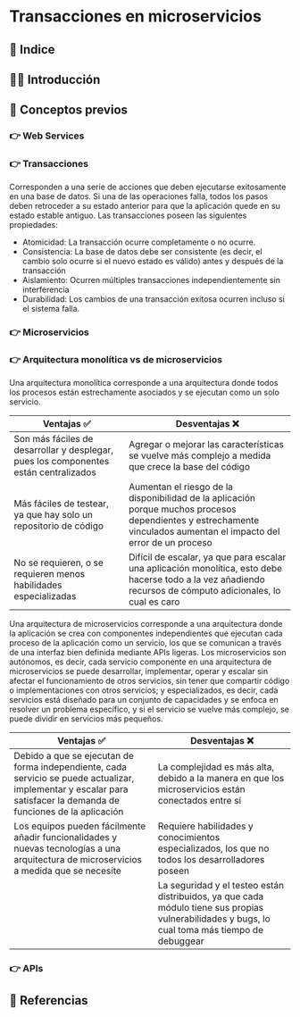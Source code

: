 # Transacciones en microservicios
## 🔎 Indice

## 💁‍♂‍ Introducción

## 👶 Conceptos previos
### 👉 Web Services


### 👉 Transacciones
Corresponden a una serie de acciones que deben ejecutarse exitosamente en una base de datos. Si una  de las operaciones falla, todos los pasos deben retroceder a su estado anterior para que la aplicación quede en su estado estable antiguo. Las transacciones poseen las siguientes propiedades:
- Atomicidad: La transacción ocurre completamente o no ocurre.
- Consistencia: La base de datos debe ser consistente (es decir, el cambio solo ocurre si el nuevo estado es válido) antes y después de la transacción
- Aislamiento: Ocurren múltiples transacciones independientemente sin interferencia
- Durabilidad: Los cambios de una transacción exitosa ocurren incluso si el sistema falla.

### 👉 Microservicios

### 👉 Arquitectura monolítica vs de microservicios
Una arquitectura monolítica corresponde a una arquitectura donde todos los procesos están estrechamente asociados y se ejecutan como un solo servicio.

| Ventajas ✅| Desventajas ❌|
| -----------|---------------|
|Son más fáciles de desarrollar y desplegar, pues los componentes están centralizados|Agregar o mejorar las características se vuelve más complejo a medida que crece la base del código|
|Más fáciles de testear, ya que hay solo un repositorio de código|Aumentan el riesgo de la disponibilidad de la aplicación porque muchos procesos dependientes y estrechamente vinculados aumentan el impacto del error de un proceso|
|No se requieren, o se requieren menos habilidades especializadas|Difícil de escalar, ya que para escalar una aplicación monolítica, esto debe hacerse todo a la vez añadiendo recursos de cómputo adicionales, lo cual es caro|

Una arquitectura de microservicios corresponde a una arquitectura donde la aplicación se crea con componentes independientes que ejecutan cada proceso de la aplicación como un servicio, los que se comunican a través de una interfaz bien definida mediante APIs ligeras.
Los microservicios son autónomos, es decir, cada servicio componente en una arquitectura de microservicios se puede desarrollar, implementar, operar y escalar sin afectar el funcionamiento de otros servicios, sin tener que compartir código o implementaciones con otros servicios; y especializados, es decir, cada servicios está diseñado para un conjunto de capacidades y se enfoca en resolver un problema específico, y si el servicio se vuelve más complejo, se puede dividir en servicios más pequeños.


| Ventajas ✅| Desventajas ❌|
| -----------|---------------|
|Debido a que se ejecutan de forma independiente, cada servicio se puede actualizar, implementar y escalar para satisfacer la demanda de funciones de la aplicación|La complejidad es más alta, debido a la manera en que los microservicios están conectados entre sí|
|Los equipos pueden fácilmente añadir funcionalidades y nuevas tecnologías a una arquitectura de microservicios a medida que se necesite|Requiere habilidades y conocimientos especializados, los que no todos los desarrolladores poseen|
||La seguridad y el testeo están distribuidos, ya que cada módulo tiene sus propias vulnerabilidades y bugs, lo cual toma más tiempo de debuggear|


### 👉 APIs


## 📖 Referencias
